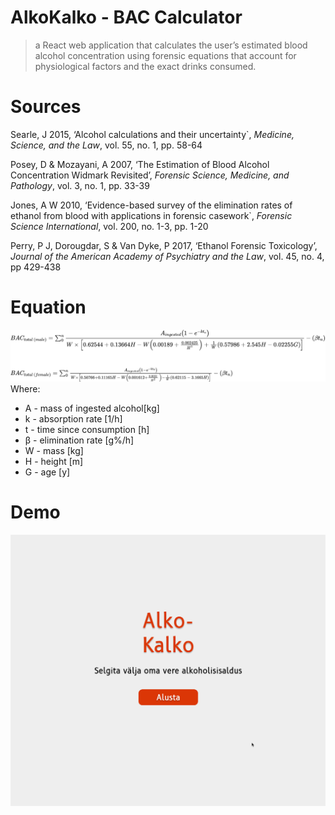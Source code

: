# AlkoKalko - BAC Calculator

> a React web application that calculates the user’s estimated blood alcohol concentration using forensic equations that account for physiological factors and the exact drinks consumed.

# Sources
Searle, J 2015, ‘Alcohol calculations and their uncertainty`, *Medicine, Science, and the Law*, vol. 55, no. 1, pp. 58-64

Posey, D & Mozayani, A 2007, ‘The Estimation of Blood Alcohol Concentration Widmark Revisited’, *Forensic Science, Medicine, and Pathology*, vol. 3, no. 1, pp. 33-39

Jones, A W 2010, ‘Evidence-based survey of the elimination rates of ethanol from blood with applications in forensic casework`, *Forensic Science International*, vol. 200, no. 1-3, pp. 1-20

Perry, P J, Dorougdar, S & Van Dyke, P 2017, ‘Ethanol Forensic Toxicology’, *Journal of the American Academy of Psychiatry and the Law*, vol. 45, no. 4, pp 429-438

# Equation
![Equation](https://github.com/HenriSuurorg/alkokalko/blob/master/equation.svg)
Where:
- A - mass of ingested alcohol[kg]
- k - absorption rate [1/h]
- t - time since consumption [h]
- β - elimination rate [g%/h]
- W - mass [kg]
- H - height [m]
- G - age [y]

# Demo
![Demo gif](https://github.com/HenriSuurorg/alkokalko/blob/master/demo.gif)

